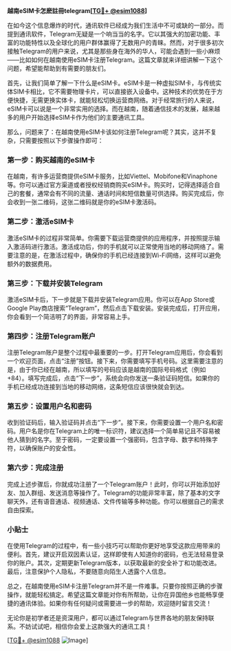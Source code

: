 **越南eSIM卡怎麽註冊telegram[[TG💪+ @esim1088](https://t.me/s/esim1088)]**

在如今这个信息爆炸的时代，通讯软件已经成为我们生活中不可或缺的一部分。而提到通讯软件，Telegram无疑是一个响当当的名字。它以其强大的加密功能、丰富的功能特性以及全球化的用户群体赢得了无数用户的青睐。然而，对于很多初次接触Telegram的用户来说，尤其是那些身在海外的华人，可能会遇到一些小麻烦——比如如何在越南使用eSIM卡注册Telegram。这篇文章就来详细讲解一下这个问题，希望能帮助到有需要的朋友们。

首先，让我们简单了解一下什么是eSIM卡。eSIM卡是一种虚拟SIM卡，与传统实体SIM卡相比，它不需要物理卡片，可以直接嵌入设备中。这种技术的优势在于方便快捷，无需更换实体卡，就能轻松切换运营商网络。对于经常旅行的人来说，eSIM卡可以说是一个非常实用的选择。而在越南，随着通信技术的发展，越来越多的用户开始选择eSIM卡作为他们的主要通讯工具。

那么，问题来了：在越南使用eSIM卡该如何注册Telegram呢？其实，这并不复杂，只需要按照以下步骤操作即可：

### 第一步：购买越南的eSIM卡

在越南，有许多运营商提供eSIM卡服务，比如Viettel、Mobifone和Vinaphone等。你可以通过官方渠道或者授权经销商购买eSIM卡。购买时，记得选择适合自己的套餐，通常会有不同的流量、通话时间和短信数量可供选择。购买完成后，你会收到一张二维码，这张二维码就是你的eSIM卡激活码。

### 第二步：激活eSIM卡

激活eSIM卡的过程非常简单。你需要下载运营商提供的应用程序，并按照提示输入激活码进行激活。激活成功后，你的手机就可以正常使用当地的移动网络了。需要注意的是，在激活过程中，确保你的手机已经连接到Wi-Fi网络，这样可以避免额外的数据费用。

### 第三步：下载并安装Telegram

激活eSIM卡后，下一步就是下载并安装Telegram应用。你可以在App Store或Google Play商店搜索“Telegram”，然后点击下载安装。安装完成后，打开应用，你会看到一个简洁明了的界面，非常容易上手。

### 第四步：注册Telegram账户

注册Telegram账户是整个过程中最重要的一步。打开Telegram应用后，你会看到一个欢迎页面，点击“注册”按钮。接下来，你需要填写手机号码。这里需要注意的是，由于你已经在越南，所以填写的号码应该是越南的国际号码格式（例如+84）。填写完成后，点击“下一步”，系统会向你发送一条验证码短信。如果你的手机已经成功连接到当地的移动网络，这条短信应该很快就会到达。

### 第五步：设置用户名和密码

收到验证码后，输入验证码并点击“下一步”。接下来，你需要设置一个用户名和密码。用户名是你在Telegram上的唯一标识符，建议选择一个简单易记且不容易被他人猜到的名字。至于密码，一定要设置一个强密码，包含字母、数字和特殊字符，以确保账户的安全性。

### 第六步：完成注册

完成上述步骤后，你就成功注册了一个Telegram账户！此时，你可以开始添加好友、加入群组、发送消息等操作了。Telegram的功能非常丰富，除了基本的文字聊天外，还有语音通话、视频通话、文件传输等多种功能。你可以根据自己的需求自由探索。

### 小贴士

在使用Telegram的过程中，有一些小技巧可以帮助你更好地享受这款应用带来的便利。首先，建议开启双因素认证，这样即使有人知道你的密码，也无法轻易登录你的账户。其次，定期更新Telegram版本，以获取最新的安全补丁和功能改进。最后，注意保护个人隐私，不要随意向陌生人透露个人信息。

总之，在越南使用eSIM卡注册Telegram并不是一件难事。只要你按照正确的步骤操作，就能轻松搞定。希望这篇文章能对你有所帮助，让你在异国他乡也能畅享便捷的通讯体验。如果你有任何疑问或需要进一步的帮助，欢迎随时留言交流！

无论你是初学者还是资深用户，都可以通过Telegram与世界各地的朋友保持联系。不妨试试吧，相信你会爱上这款强大的通讯工具！

[[TG💪+ @esim1088](https://t.me/s/esim1088) ![Image](https://i.postimg.cc/4NQfJmqS/Snipaste-2025-05-13-00-14-12.png)]